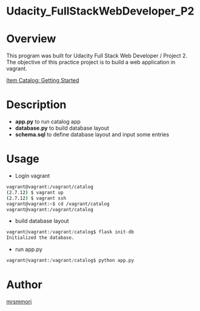 Udacity_FullStackWebDeveloper_P2
====

# Overview
This program was built for Udacity Full Stack Web Developer / Project 2.
The objective of this practice project is to build a web application in vagrant.

<a href="https://docs.google.com/document/d/e/2PACX-1vT7XPf0O3oLCACjKEaRVc_Z-nNoG6_ssRoo_Mai5Ce6qFK_v7PpR1lxmudIOqzKo2asKOc89WC-qpfG/pub?embedded=true">Item Catalog: Getting Started</a>

# Description
- **app.py** to run catalog app
- **database.py** to build database layout
- **schema.sql** to define database layout and input some entries

# Usage

- Login vagrant
``` bash 
vagrant@vagrant:/vagrant/catalog
(2.7.12) $ vagrant up
(2.7.12) $ vagrant ssh
vagrant@vagrant:~$ cd /vagrant/catalog
vagrant@vagrant:/vagrant/catalog
```

- build database layout
``` python
vagrant@vagrant:/vagrant/catalog$ flask init-db
Initialized the database.
```

- run app.py
``` python
vagrant@vagrant:/vagrant/catalog$ python app.py
```

# Author

[mrsmmori](https://github.com/mrsmmori)
